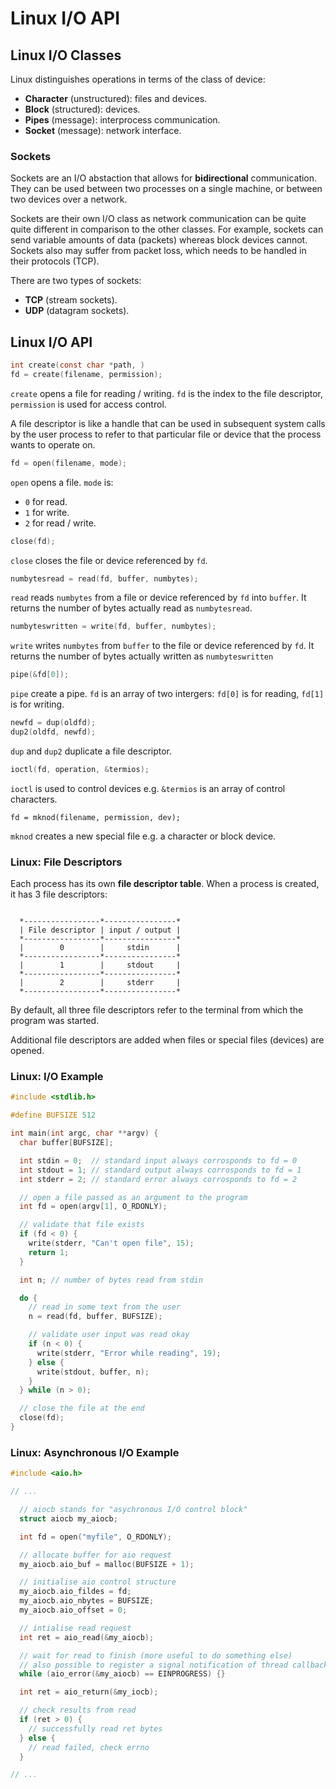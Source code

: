 # Linux I/O API

## Linux I/O Classes

Linux distinguishes operations in terms of the class of device:

- **Character** (unstructured): files and devices.
- **Block** (structured): devices.
- **Pipes** (message): interprocess communication.
- **Socket** (message): network interface.

### Sockets

Sockets are an I/O abstaction that allows for **bidirectional** communication. They can be used between two processes on a single machine, or between two devices over a network.

Sockets are their own I/O class as network communication can be quite quite different in comparison to the other classes. For example, sockets can send variable amounts of data (packets) whereas block devices cannot. Sockets also may suffer from packet loss, which needs to be handled in their protocols (TCP).

There are two types of sockets:

- **TCP** (stream sockets).
- **UDP** (datagram sockets).

## Linux I/O API

```c
int create(const char *path, )
fd = create(filename, permission);
```

`create` opens a file for reading / writing. `fd` is the index to the file descriptor, `permission` is used for access control.

A file descriptor is like a handle that can be used in subsequent system calls by the user process to refer to that particular file or device that the process wants to operate on.

```c
fd = open(filename, mode);
```

`open` opens a file. `mode` is:

- `0` for read.
- `1` for write.
- `2` for read / write.

```c
close(fd);
```

`close` closes the file or device referenced by `fd`.

```c
numbytesread = read(fd, buffer, numbytes);
```

`read` reads `numbytes` from a file or device referenced by `fd` into `buffer`. It returns the number of bytes actually read as `numbytesread`.

```c
numbyteswritten = write(fd, buffer, numbytes);
```

`write` writes `numbytes` from `buffer` to the file or device referenced by `fd`. It returns the number of bytes actually written as `numbyteswritten`

```c
pipe(&fd[0]);
```

`pipe` create a pipe. `fd` is an array of two intergers: `fd[0]` is for reading, `fd[1]` is for writing.

```c
newfd = dup(oldfd);
dup2(oldfd, newfd);
```

`dup` and `dup2` duplicate a file descriptor.

```c
ioctl(fd, operation, &termios);
```

`ioctl` is used to control devices e.g. `&termios` is an array of control characters.

```
fd = mknod(filename, permission, dev);
```

`mknod` creates a new special file e.g. a character or block device.

### Linux: File Descriptors

Each process has its own **file descriptor table**. When a process is created, it has 3 file descriptors:

```

  *-----------------*----------------*
  | File descriptor | input / output |
  *-----------------*----------------*
  |        0        |     stdin      |
  *-----------------*----------------*
  |        1        |     stdout     |
  *-----------------*----------------*
  |        2        |     stderr     |
  *-----------------*----------------*

```

By default, all three file descriptors refer to the terminal from which the program was started.

Additional file descriptors are added when files or special files (devices) are opened.

### Linux: I/O Example

```c
#include <stdlib.h>

#define BUFSIZE 512

int main(int argc, char **argv) {
  char buffer[BUFSIZE];

  int stdin = 0;  // standard input always corrosponds to fd = 0
  int stdout = 1; // standard output always corrosponds to fd = 1
  int stderr = 2; // standard error always corrosponds to fd = 2

  // open a file passed as an argument to the program
  int fd = open(argv[1], O_RDONLY);

  // validate that file exists
  if (fd < 0) {
    write(stderr, "Can't open file", 15);
    return 1;
  }

  int n; // number of bytes read from stdin

  do {
    // read in some text from the user
    n = read(fd, buffer, BUFSIZE);

    // validate user input was read okay
    if (n < 0) {
      write(stderr, "Error while reading", 19);
    } else {
      write(stdout, buffer, n);
    }
  } while (n > 0);

  // close the file at the end
  close(fd);
}
```

### Linux: Asynchronous I/O Example

```c
#include <aio.h>

// ...

  // aiocb stands for "asychronous I/O control block"
  struct aiocb my_aiocb;

  int fd = open("myfile", O_RDONLY);

  // allocate buffer for aio request
  my_aiocb.aio_buf = malloc(BUFSIZE + 1);

  // initialise aio control structure
  my_aiocb.aio_fildes = fd;
  my_aiocb.aio_nbytes = BUFSIZE;
  my_aiocb.aio_offset = 0;

  // intialise read request
  int ret = aio_read(&my_aiocb);

  // wait for read to finish (more useful to do something else)
  // also possible to register a signal notification of thread callback
  while (aio_error(&my_aiocb) == EINPROGRESS) {}

  int ret = aio_return(&my_iocb);

  // check results from read
  if (ret > 0) {
    // successfully read ret bytes
  } else {
    // read failed, check errno
  }

// ...

```
